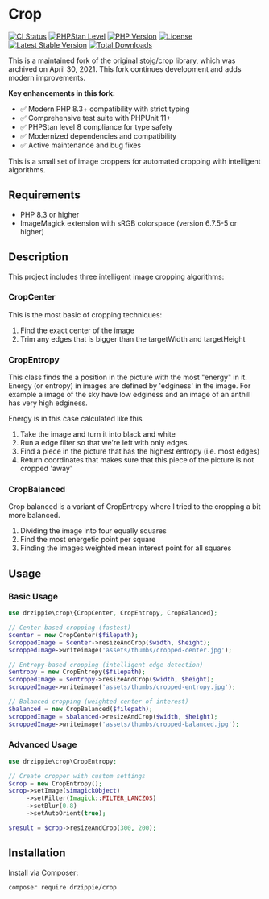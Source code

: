 # Crop

[![CI Status](https://github.com/drzippie/crop/workflows/CI/badge.svg)](https://github.com/drzippie/crop/actions)
[![PHPStan Level](https://img.shields.io/badge/PHPStan-level%208-brightgreen.svg)](https://phpstan.org/)
[![PHP Version](https://img.shields.io/badge/PHP-8.3%2B-blue.svg)](https://php.net)
[![License](https://img.shields.io/github/license/drzippie/crop.svg)](https://github.com/drzippie/crop/blob/master/LICENCE)
[![Latest Stable Version](https://img.shields.io/packagist/v/drzippie/crop.svg)](https://packagist.org/packages/drzippie/crop)
[![Total Downloads](https://img.shields.io/packagist/dt/drzippie/crop.svg)](https://packagist.org/packages/drzippie/crop)

This is a maintained fork of the original [stojg/crop](https://github.com/stojg/crop) library, which was archived on April 30, 2021. This fork continues development and adds modern improvements.

**Key enhancements in this fork:**
- ✅ Modern PHP 8.3+ compatibility with strict typing
- ✅ Comprehensive test suite with PHPUnit 11+
- ✅ PHPStan level 8 compliance for type safety
- ✅ Modernized dependencies and compatibility
- ✅ Active maintenance and bug fixes

This is a small set of image croppers for automated cropping with intelligent algorithms.

## Requirements

 - PHP 8.3 or higher
 - ImageMagick extension with sRGB colorspace (version 6.7.5-5 or higher)

## Description

This project includes three intelligent image cropping algorithms:

### CropCenter

 This is the most basic of cropping techniques:

   1. Find the exact center of the image
   2. Trim any edges that is bigger than the targetWidth and targetHeight

### CropEntropy

This class finds the a position in the picture with the most "energy" in it. Energy (or entropy) in
images are defined by 'edginess' in the image. For example a image of the sky have low edginess and
an image of an anthill has very high edginess.

Energy is in this case calculated like this

  1. Take the image and turn it into black and white
  2. Run a edge filter so that we're left with only edges.
  3. Find a piece in the picture that has the highest entropy (i.e. most edges)
  4. Return coordinates that makes sure that this piece of the picture is not cropped 'away'

### CropBalanced

Crop balanced is a variant of CropEntropy where I tried to the cropping a bit more balanced.

  1. Dividing the image into four equally squares
  2. Find the most energetic point per square
  3. Finding the images weighted mean interest point for all squares

## Usage

### Basic Usage

```php
use drzippie\crop\{CropCenter, CropEntropy, CropBalanced};

// Center-based cropping (fastest)
$center = new CropCenter($filepath);
$croppedImage = $center->resizeAndCrop($width, $height);
$croppedImage->writeimage('assets/thumbs/cropped-center.jpg');

// Entropy-based cropping (intelligent edge detection)
$entropy = new CropEntropy($filepath);
$croppedImage = $entropy->resizeAndCrop($width, $height);
$croppedImage->writeimage('assets/thumbs/cropped-entropy.jpg');

// Balanced cropping (weighted center of interest)
$balanced = new CropBalanced($filepath);
$croppedImage = $balanced->resizeAndCrop($width, $height);
$croppedImage->writeimage('assets/thumbs/cropped-balanced.jpg');
```

### Advanced Usage

```php
use drzippie\crop\CropEntropy;

// Create cropper with custom settings
$crop = new CropEntropy();
$crop->setImage($imagickObject)
     ->setFilter(Imagick::FILTER_LANCZOS)
     ->setBlur(0.8)
     ->setAutoOrient(true);

$result = $crop->resizeAndCrop(300, 200);
```

## Installation

Install via Composer:

```bash
composer require drzippie/crop
```

